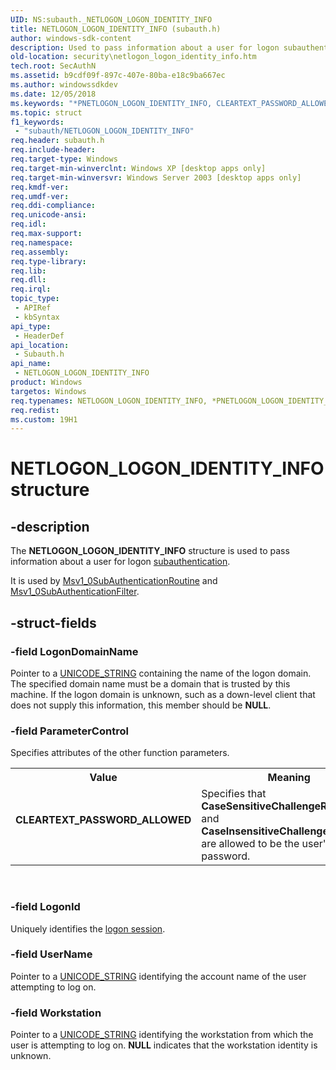 ```yaml
---
UID: NS:subauth._NETLOGON_LOGON_IDENTITY_INFO
title: NETLOGON_LOGON_IDENTITY_INFO (subauth.h)
author: windows-sdk-content
description: Used to pass information about a user for logon subauthentication.
old-location: security\netlogon_logon_identity_info.htm
tech.root: SecAuthN
ms.assetid: b9cdf09f-897c-407e-80ba-e18c9ba667ec
ms.author: windowssdkdev
ms.date: 12/05/2018
ms.keywords: "*PNETLOGON_LOGON_IDENTITY_INFO, CLEARTEXT_PASSWORD_ALLOWED, NETLOGON_LOGON_IDENTITY_INFO, NETLOGON_LOGON_IDENTITY_INFO structure [Security], PNETLOGON_LOGON_IDENTITY_INFO, PNETLOGON_LOGON_IDENTITY_INFO structure pointer [Security], _lsa_netlogon_logon_identity_info, security.netlogon_logon_identity_info, subauth/NETLOGON_LOGON_IDENTITY_INFO, subauth/PNETLOGON_LOGON_IDENTITY_INFO"
ms.topic: struct
f1_keywords: 
 - "subauth/NETLOGON_LOGON_IDENTITY_INFO"
req.header: subauth.h
req.include-header: 
req.target-type: Windows
req.target-min-winverclnt: Windows XP [desktop apps only]
req.target-min-winversvr: Windows Server 2003 [desktop apps only]
req.kmdf-ver: 
req.umdf-ver: 
req.ddi-compliance: 
req.unicode-ansi: 
req.idl: 
req.max-support: 
req.namespace: 
req.assembly: 
req.type-library: 
req.lib: 
req.dll: 
req.irql: 
topic_type:
 - APIRef
 - kbSyntax
api_type:
 - HeaderDef
api_location:
 - Subauth.h
api_name:
 - NETLOGON_LOGON_IDENTITY_INFO
product: Windows
targetos: Windows
req.typenames: NETLOGON_LOGON_IDENTITY_INFO, *PNETLOGON_LOGON_IDENTITY_INFO
req.redist: 
ms.custom: 19H1
---
```


# NETLOGON_LOGON_IDENTITY_INFO structure


## -description


The <b>NETLOGON_LOGON_IDENTITY_INFO</b> structure is used to pass information about a user for logon <a href="https://docs.microsoft.com/windows/desktop/SecGloss/s-gly">subauthentication</a>.

It is used by 
<a href="https://docs.microsoft.com/windows/desktop/api/subauth/nf-subauth-msv1_0subauthenticationroutine">Msv1_0SubAuthenticationRoutine</a> and 
<a href="https://docs.microsoft.com/windows/desktop/api/subauth/nf-subauth-msv1_0subauthenticationfilter">Msv1_0SubAuthenticationFilter</a>.


## -struct-fields




### -field LogonDomainName

Pointer to a 
<a href="https://docs.microsoft.com/windows/desktop/api/subauth/ns-subauth-_unicode_string">UNICODE_STRING</a> containing the name of the logon domain. The specified domain name must be a domain that is trusted by this machine. If the logon domain is unknown, such as a down-level client that does not supply this information, this member should be <b>NULL</b>. 


### -field ParameterControl

Specifies attributes of the other function parameters. 




					

<table>
<tr>
<th>Value</th>
<th>Meaning</th>
</tr>
<tr>
<td width="40%"><a id="CLEARTEXT_PASSWORD_ALLOWED"></a><a id="cleartext_password_allowed"></a><dl>
<dt><b>CLEARTEXT_PASSWORD_ALLOWED</b></dt>
</dl>
</td>
<td width="60%">
Specifies that <b>CaseSensitiveChallengeResponse</b> and <b>CaseInsensitiveChallengeResponse</b> are allowed to be the user's <a href="https://docs.microsoft.com/windows/desktop/SecGloss/p-gly">plaintext</a> password.

</td>
</tr>
</table>
 


### -field LogonId

Uniquely identifies the <a href="https://docs.microsoft.com/windows/desktop/SecGloss/l-gly">logon session</a>.
					


### -field UserName

Pointer to a 
<a href="https://docs.microsoft.com/windows/desktop/api/subauth/ns-subauth-_unicode_string">UNICODE_STRING</a> identifying the account name of the user attempting to log on.


### -field Workstation

Pointer to a <a href="https://docs.microsoft.com/windows/desktop/api/subauth/ns-subauth-_unicode_string">UNICODE_STRING</a> identifying the workstation from which the user is attempting to log on. <b>NULL</b> indicates that the workstation identity is unknown.

